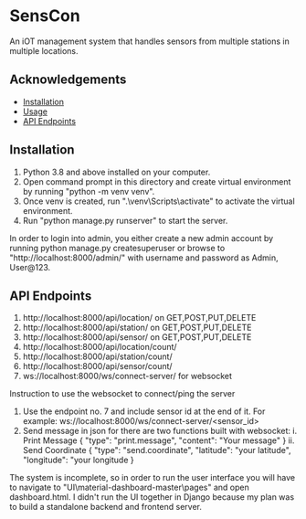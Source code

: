 
# SensCon
An iOT management system that handles sensors from multiple stations in multiple locations.




## Acknowledgements

 - [Installation](#Installation)
 - [Usage](#usage)
- [API Endpoints](#api-endpoints)

## Installation

1. Python 3.8 and above installed on your computer.
2. Open command prompt in this directory and create virtual environment by running "python -m venv venv".
3. Once venv is created, run ".\venv\Scripts\activate" to activate the virtual environment.
4. Run "python manage.py runserver" to start the server.

In order to login into admin, you either create a new admin account by running python manage.py createsuperuser or browse to "http://localhost:8000/admin/" with username and password as Admin, User@123.


## API Endpoints

1. http://localhost:8000/api/location/ on GET,POST,PUT,DELETE
2. http://localhost:8000/api/station/ on GET,POST,PUT,DELETE
3. http://localhost:8000/api/sensor/ on GET,POST,PUT,DELETE
4. http://localhost:8000/api/location/count/
5. http://localhost:8000/api/station/count/
6. http://localhost:8000/api/sensor/count/
7. ws://localhost:8000/ws/connect-server/ for websocket


Instruction to use the websocket to connect/ping the server
1. Use the endpoint no. 7 and include sensor id at the end of it. For example: ws://localhost:8000/ws/connect-server/<sensor_id>
2. Send message in json for there are two functions built with websocket:
    i. Print Message 
    {
        "type": "print.message",
        "content": "Your message"
    }
    ii. Send Coordinate
    {
        "type": "send.coordinate",
        "latitude": "your latitude",
        "longitude": "your longitude
    }


The system is incomplete, so in order to run the user interface you will have to navigate to "UI\material-dashboard-master\pages" and open dashboard.html.
I didn't run the UI together in Django because my plan was to build a standalone backend and frontend server.